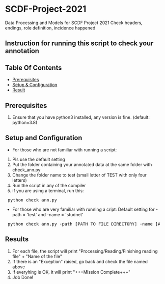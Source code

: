 # SCDF-Project-2021
Data Processing and Models for SCDF Project 2021
Check headers, endings, role definition, incidence happened


## Instruction for running this script to check your annotation
## Table Of Contents

- [Prerequisites](#prerequisites)
- [Setup & Configuration](#setup-and-configuration)
- [Result](#result)


## Prerequisites
1. Ensure that you have python3 installed, any version is fine. (default: python=3.8)

## Setup and Configuration

- For those who are not familiar with running a script:
1. Pls use the default setting
2. Put the folder containing your annotated data at the same folder with check_ann.py
3. Change the folder name to test (small letter of TEST with only four letters)
4. Run the script in any of the compiler
5. if you are using a terminal, run this:
<pre> python check_ann.py</pre>

- For those who are very familiar with running a cript:
Default setting for -path = 'test' and -name = 'studnet'
<pre> python check_ann.py -path [PATH TO FILE DIRECTORY] -name [ANNOTATOR NAME] </pre>

## Results
1. For each file, the script will print "Processing/Reading/Finishing reading file" + "Name of the file"
2. If there is an "Exception" raised, go back and check the file named above
3. If everyhing is OK, it will print "+++MIssion Complete+++"
4. Job Done!







